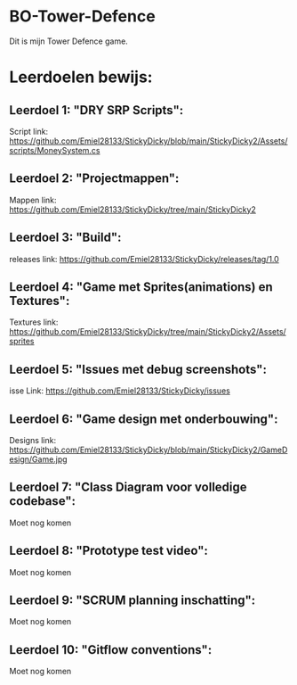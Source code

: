 # BO-Tower-Defence

Dit is mijn Tower Defence game.

# Leerdoelen bewijs:

## Leerdoel 1: "DRY SRP Scripts":

Script link: https://github.com/Emiel28133/StickyDicky/blob/main/StickyDicky2/Assets/scripts/MoneySystem.cs


## Leerdoel 2: "Projectmappen":

Mappen link: https://github.com/Emiel28133/StickyDicky/tree/main/StickyDicky2

## Leerdoel 3: "Build":

releases link: https://github.com/Emiel28133/StickyDicky/releases/tag/1.0

## Leerdoel 4: "Game met Sprites(animations) en Textures":

Textures link: https://github.com/Emiel28133/StickyDicky/tree/main/StickyDicky2/Assets/sprites

## Leerdoel 5: "Issues met debug screenshots":

isse Link: https://github.com/Emiel28133/StickyDicky/issues

## Leerdoel 6: "Game design met onderbouwing":

Designs link: https://github.com/Emiel28133/StickyDicky/blob/main/StickyDicky2/GameDesign/Game.jpg

## Leerdoel 7: "Class Diagram voor volledige codebase":

Moet nog komen

## Leerdoel 8: "Prototype test video":

Moet nog komen

## Leerdoel 9: "SCRUM planning inschatting":

Moet  nog komen

## Leerdoel 10: "Gitflow conventions":

Moet nog komen